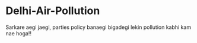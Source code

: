 # Delhi-Air-Pollution
Sarkare aegi jaegi, parties policy banaegi bigadegi lekin pollution kabhi kam nae hoga!!

